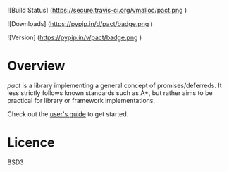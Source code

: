 
![Build Status] (https://secure.travis-ci.org/vmalloc/pact.png )


![Downloads] (https://pypip.in/d/pact/badge.png )

![Version] (https://pypip.in/v/pact/badge.png )

Overview
========
*pact* is a library implementing a general concept of promises/deferreds. It less strictly follows known standards such as A+, but rather aims to be practical for library or framework implementations.

Check out the [user's guide](http://pact.readthedocs.org/en/latest/user_guide.html ) to get started.


Licence
=======

BSD3

